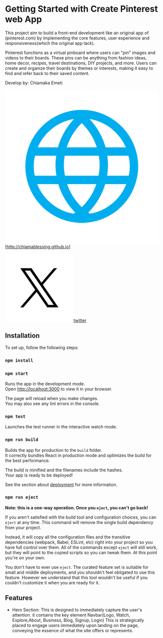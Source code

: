 # Getting Started with Create Pinterest web App

This project aim to build a front-end development like an original app of (pinterest.com) by implementing the core features, user experience and responsiveness(which the original app lack).

Pinterest functions as a virtual pinboard where users can "pin" images and videos to their boards. These pins can be anything from fashion ideas, home decor, recipes, travel destinations, DIY projects, and more. Users can create and organize their boards by themes or interests, making it easy to find and refer back to their saved content.

Develop by: Chiamaka Emeti

![alt text](src/images/web.png) [http://chiamablessing.github.io]

![alt text](src/images/images.png)[twitter](https://twitter.com/chiamaka_emeti)

## Installation

To set up, follow the following steps:

### `npm install`

### `npm start`

Runs the app in the development mode.\
Open [http://localhost:3000](http://localhost:3000) to view it in your browser.

The page will reload when you make changes.\
You may also see any lint errors in the console.

### `npm test`

Launches the test runner in the interactive watch mode.

### `npm run build`

Builds the app for production to the `build` folder.\
It correctly bundles React in production mode and optimizes the build for the best performance.

The build is minified and the filenames include the hashes.\
Your app is ready to be deployed!

See the section about [deployment](https://facebook.github.io/create-react-app/docs/deployment) for more information.

### `npm run eject`

**Note: this is a one-way operation. Once you `eject`, you can't go back!**

If you aren't satisfied with the build tool and configuration choices, you can `eject` at any time. This command will remove the single build dependency from your project.

Instead, it will copy all the configuration files and the transitive dependencies (webpack, Babel, ESLint, etc) right into your project so you have full control over them. All of the commands except `eject` will still work, but they will point to the copied scripts so you can tweak them. At this point you're on your own.

You don't have to ever use `eject`. The curated feature set is suitable for small and middle deployments, and you shouldn't feel obligated to use this feature. However we understand that this tool wouldn't be useful if you couldn't customize it when you are ready for it.

## Features

* Hero Section: This is designed to immediately capture the user's attention. it contains the key element Navbar(Logo, Watch, Explore,About, Business, Blog, Signup, Login) This is strategically placed to engage users immediately upon landing on the page, conveying the essence of what the site offers or represents.
